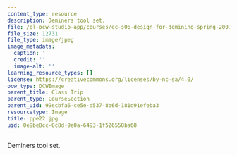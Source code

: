 ```yaml
---
content_type: resource
description: Deminers tool set.
file: /ol-ocw-studio-app/courses/ec-s06-design-for-demining-spring-2007/0e9be8cc0c8d9e0a64931f526558ba68_ppe22.jpg
file_size: 12731
file_type: image/jpeg
image_metadata:
  caption: ''
  credit: ''
  image-alt: ''
learning_resource_types: []
license: https://creativecommons.org/licenses/by-nc-sa/4.0/
ocw_type: OCWImage
parent_title: Class Trip
parent_type: CourseSection
parent_uid: 99ecbfa6-ce5e-d537-8b6d-181d91efeba3
resourcetype: Image
title: ppe22.jpg
uid: 0e9be8cc-0c8d-9e0a-6493-1f526558ba68
---
```

Deminers tool set.